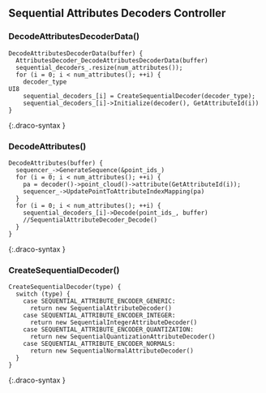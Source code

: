 
## Sequential Attributes Decoders Controller

### DecodeAttributesDecoderData()

~~~~~
DecodeAttributesDecoderData(buffer) {
  AttributesDecoder_DecodeAttributesDecoderData(buffer)
  sequential_decoders_.resize(num_attributes());
  for (i = 0; i < num_attributes(); ++i) {
    decoder_type                                                        UI8
    sequential_decoders_[i] = CreateSequentialDecoder(decoder_type);
    sequential_decoders_[i]->Initialize(decoder(), GetAttributeId(i))
}
~~~~~
{:.draco-syntax }


### DecodeAttributes()

~~~~~
DecodeAttributes(buffer) {
  sequencer_->GenerateSequence(&point_ids_)
  for (i = 0; i < num_attributes(); ++i) {
    pa = decoder()->point_cloud()->attribute(GetAttributeId(i));
    sequencer_->UpdatePointToAttributeIndexMapping(pa)
  }
  for (i = 0; i < num_attributes(); ++i) {
    sequential_decoders_[i]->Decode(point_ids_, buffer)
    //SequentialAttributeDecoder_Decode()
  }
}
~~~~~
{:.draco-syntax }


### CreateSequentialDecoder()

~~~~~
CreateSequentialDecoder(type) {
  switch (type) {
    case SEQUENTIAL_ATTRIBUTE_ENCODER_GENERIC:
      return new SequentialAttributeDecoder()
    case SEQUENTIAL_ATTRIBUTE_ENCODER_INTEGER:
      return new SequentialIntegerAttributeDecoder()
    case SEQUENTIAL_ATTRIBUTE_ENCODER_QUANTIZATION:
      return new SequentialQuantizationAttributeDecoder()
    case SEQUENTIAL_ATTRIBUTE_ENCODER_NORMALS:
      return new SequentialNormalAttributeDecoder()
  }
}
~~~~~
{:.draco-syntax }

